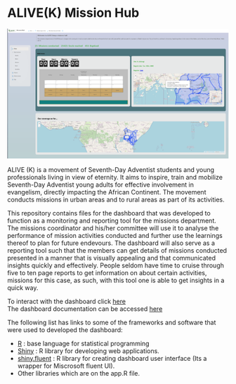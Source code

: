 # ALIVE(K) Mission Hub  

![](www/alivedash.png)    

ALIVE (K) is a movement of Seventh-Day Adventist students and young professionals living in view of eternity. It aims to inspire, train and mobilize Seventh-Day Adventist young adults for effective involvement in evangelism, directly impacting the African Continent.  The movement conducts missions in urban areas and to rural areas as part of its activities.   

This repository contains files for the dashboard that was developed to function as a monitoring and reporting tool for the missions department. The missions coordinator and his/her committee will use it to analyse the performance of mission activities conducted and further use the learnings thereof to plan for future endevours. The dashboard will also serve as a reporting tool such that the members can get details of missions conducted presented in a manner that is visually appealing and that communicated insights quickly and effectively. People seldom have time to cruise through five to ten page reports to get information on about certain activities, missions for this case, as such, with this tool one is able to get insights in a quick way.  

To interact with the dashboard click [here](https://limitless-sea-25544.herokuapp.com/#!/home)  
The dashboard documentation can be accessed [here](https://github.com/oyogo/documentations/tree/master/mission-hub-project)  


The following list has links to some of the frameworks and software that were used to developed the dashboard:  

  - [R](https://www.r-project.org/) : base language for statistical programming    
  - [Shiny](https://shiny.rstudio.com/) : R library for developing web applications.  
  - [shiny.fluent](https://github.com/Appsilon/shiny.fluent) : R library for creating dashboard user interface (Its a wrapper for Miscrosoft fluent UI).  
  - Other libraries which are on the app.R file.  
  
  
